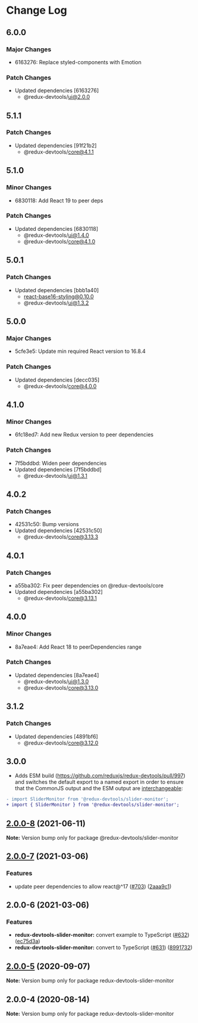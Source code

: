 # Change Log

## 6.0.0

### Major Changes

- 6163276: Replace styled-components with Emotion

### Patch Changes

- Updated dependencies [6163276]
  - @redux-devtools/ui@2.0.0

## 5.1.1

### Patch Changes

- Updated dependencies [91f21b2]
  - @redux-devtools/core@4.1.1

## 5.1.0

### Minor Changes

- 6830118: Add React 19 to peer deps

### Patch Changes

- Updated dependencies [6830118]
  - @redux-devtools/ui@1.4.0
  - @redux-devtools/core@4.1.0

## 5.0.1

### Patch Changes

- Updated dependencies [bbb1a40]
  - react-base16-styling@0.10.0
  - @redux-devtools/ui@1.3.2

## 5.0.0

### Major Changes

- 5cfe3e5: Update min required React version to 16.8.4

### Patch Changes

- Updated dependencies [decc035]
  - @redux-devtools/core@4.0.0

## 4.1.0

### Minor Changes

- 6fc18ed7: Add new Redux version to peer dependencies

### Patch Changes

- 7f5bddbd: Widen peer dependencies
- Updated dependencies [7f5bddbd]
  - @redux-devtools/ui@1.3.1

## 4.0.2

### Patch Changes

- 42531c50: Bump versions
- Updated dependencies [42531c50]
  - @redux-devtools/core@3.13.3

## 4.0.1

### Patch Changes

- a55ba302: Fix peer dependencies on @redux-devtools/core
- Updated dependencies [a55ba302]
  - @redux-devtools/core@3.13.1

## 4.0.0

### Minor Changes

- 8a7eae4: Add React 18 to peerDependencies range

### Patch Changes

- Updated dependencies [8a7eae4]
  - @redux-devtools/ui@1.3.0
  - @redux-devtools/core@3.13.0

## 3.1.2

### Patch Changes

- Updated dependencies [4891bf6]
  - @redux-devtools/core@3.12.0

## 3.0.0

- Adds ESM build (https://github.com/reduxjs/redux-devtools/pull/997) and switches the default export to a named export in order to ensure that the CommonJS output and the ESM output are [interchangeable](https://rollupjs.org/guide/en/#outputexports):

```diff
- import SliderMonitor from '@redux-devtools/slider-monitor';
+ import { SliderMonitor } from '@redux-devtools/slider-monitor';
```

## [2.0.0-8](https://github.com/reduxjs/redux-devtools/compare/@redux-devtools/slider-monitor@2.0.0-7...@redux-devtools/slider-monitor@2.0.0-8) (2021-06-11)

**Note:** Version bump only for package @redux-devtools/slider-monitor

## [2.0.0-7](https://github.com/reduxjs/redux-devtools/compare/@redux-devtools/slider-monitor@2.0.0-6...@redux-devtools/slider-monitor@2.0.0-7) (2021-03-06)

### Features

- update peer dependencies to allow react@^17 ([#703](https://github.com/reduxjs/redux-devtools/issues/703)) ([2aaa9c1](https://github.com/reduxjs/redux-devtools/commit/2aaa9c10a383e3a7ab20b3ab14639781fd7bb2eb))

## 2.0.0-6 (2021-03-06)

### Features

- **redux-devtools-slider-monitor:** convert example to TypeScript ([#632](https://github.com/reduxjs/redux-devtools/issues/632)) ([ec75d3a](https://github.com/reduxjs/redux-devtools/commit/ec75d3a4b62d0f4b8d52a739a7727142421cc261))
- **redux-devtools-slider-monitor:** convert to TypeScript ([#631](https://github.com/reduxjs/redux-devtools/issues/631)) ([8991732](https://github.com/reduxjs/redux-devtools/commit/89917320e5ecf33dc3625b05daa1e9fe120a783d))

## [2.0.0-5](https://github.com/reduxjs/redux-devtools/compare/redux-devtools-slider-monitor@2.0.0-4...redux-devtools-slider-monitor@2.0.0-5) (2020-09-07)

**Note:** Version bump only for package redux-devtools-slider-monitor

## 2.0.0-4 (2020-08-14)

**Note:** Version bump only for package redux-devtools-slider-monitor
